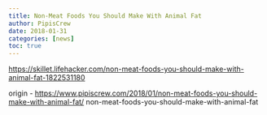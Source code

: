```yaml
---
title: Non-Meat Foods You Should Make With Animal Fat
author: PipisCrew
date: 2018-01-31
categories: [news]
toc: true
---
```


https://skillet.lifehacker.com/non-meat-foods-you-should-make-with-animal-fat-1822531180

origin - https://www.pipiscrew.com/2018/01/non-meat-foods-you-should-make-with-animal-fat/ non-meat-foods-you-should-make-with-animal-fat